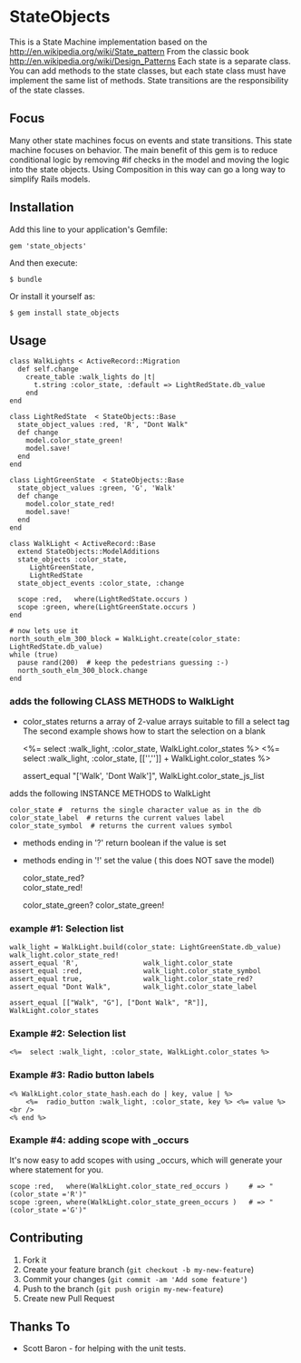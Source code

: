 # StateObjects

This is a State Machine implementation based on the http://en.wikipedia.org/wiki/State_pattern
From the classic book http://en.wikipedia.org/wiki/Design_Patterns
Each state is a separate class.
You can add methods to the state classes, but each state class must have implement the same list of methods.
State transitions are the responsibility of the state classes.

## Focus
Many other state machines focus on events and state transitions.
This state machine focuses on behavior.
The main benefit of this gem is to reduce conditional logic by removing #if checks in the model and moving the logic into the state objects. Using Composition in this way can go a long way to simplify Rails models.


## Installation

Add this line to your application's Gemfile:

    gem 'state_objects'

And then execute:

    $ bundle

Or install it yourself as:

    $ gem install state_objects

## Usage

    class WalkLights < ActiveRecord::Migration
      def self.change
        create_table :walk_lights do |t|
          t.string :color_state, :default => LightRedState.db_value
        end
    end
    
    class LightRedState  < StateObjects::Base
      state_object_values :red, 'R', "Dont Walk" 
      def change
        model.color_state_green!
        model.save!    
      end  
    end        
    
    class LightGreenState  < StateObjects::Base
      state_object_values :green, 'G', 'Walk' 
      def change
        model.color_state_red!
        model.save!    
      end  
    end        
    
    class WalkLight < ActiveRecord::Base
      extend StateObjects::ModelAdditions
      state_objects :color_state,
         LightGreenState,
         LightRedState 
      state_object_events :color_state, :change
                                                                                       
      scope :red,   where(LightRedState.occurs )    
      scope :green, where(LightGreenState.occurs )    
    end

    # now lets use it 
    north_south_elm_300_block = WalkLight.create(color_state: LightRedState.db_value)
    while (true)
      pause rand(200)  # keep the pedestrians guessing :-)
      north_south_elm_300_block.change
    end

### adds the following CLASS METHODS to WalkLight

* color_states
  returns a array of 2-value arrays suitable to fill a select tag
  The second example shows how to start the selection on a blank
    
     <%= select :walk_light, :color_state, WalkLight.color_states %>
     <%= select :walk_light, :color_state,  [['','']] + WalkLight.color_states %>
    
     assert_equal "['Walk', 'Dont Walk']",  WalkLight.color_state_js_list
    

adds the following INSTANCE METHODS to WalkLight

    color_state #  returns the single character value as in the db    
    color_state_label  # returns the current values label    
    color_state_symbol  # returns the current values symbol

* methods ending in '?' return boolean if the value is set
* methods ending in '!' set the value ( this does NOT save the model)
  
    color_state_red?  
    color_state_red! 
    
    color_state_green?
    color_state_green!
    
### example #1: Selection list

    walk_light = WalkLight.build(color_state: LightGreenState.db_value)
    walk_light.color_state_red!
    assert_equal 'R',                walk_light.color_state
    assert_equal :red,               walk_light.color_state_symbol
    assert_equal true,               walk_light.color_state_red?
    assert_equal "Dont Walk",        walk_light.color_state_label
    
    assert_equal [["Walk", "G"], ["Dont Walk", "R"]], WalkLight.color_states
    
### Example #2: Selection list

    <%=  select :walk_light, :color_state, WalkLight.color_states %> 
    

### Example #3: Radio button labels

    <% WalkLight.color_state_hash.each do | key, value | %>
        <%=  radio_button :walk_light, :color_state, key %> <%= value %><br />
    <% end %>
    
### Example #4:  adding scope with _occurs
It's now easy to add scopes with using _occurs, which will generate your where statement for you.

    scope :red,   where(WalkLight.color_state_red_occurs )     # => "(color_state ='R')"
    scope :green, where(WalkLight.color_state_green_occurs )   # => "(color_state ='G')"   
    
## Contributing

1. Fork it
2. Create your feature branch (`git checkout -b my-new-feature`)
3. Commit your changes (`git commit -am 'Add some feature'`)
4. Push to the branch (`git push origin my-new-feature`)
5. Create new Pull Request

## Thanks To
* Scott Baron - for helping with the unit tests.
